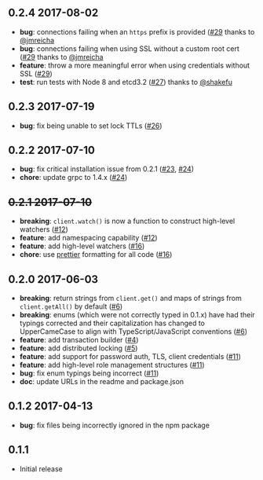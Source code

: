 ## 0.2.4 2017-08-02

 - **bug**: connections failing when an `https` prefix is provided ([#29](https://github.com/mixer/etcd3/pull/29) thanks to [@jmreicha](https://github.com/jmreicha)
 - **bug**: connections failing when using SSL without a custom root cert ([#29](https://github.com/mixer/etcd3/pull/29) thanks to [@jmreicha](https://github.com/jmreicha)
 - **feature**: throw a more meaningful error when using credentials without SSL ([#29](https://github.com/mixer/etcd3/pull/29))
 - **test**: run tests with Node 8 and etcd3.2 ([#27](https://github.com/mixer/etcd3/pull/27)) thanks to [@shakefu](https://github.com/shakefu)

## 0.2.3 2017-07-19

 - **bug**: fix being unable to set lock TTLs ([#26](https://github.com/mixer/etcd3/pull/26))

## 0.2.2 2017-07-10

 - **bug**: fix critical installation issue from 0.2.1 ([#23](https://github.com/mixer/etcd3/issues/23), [#24](https://github.com/mixer/etcd3/pull/24))
 - **chore**: update grpc to 1.4.x ([#24](https://github.com/mixer/etcd3/pull/24))

## ~~0.2.1 2017-07-10~~

 - **breaking**: `client.watch()` is now a function to construct high-level watchers ([#12](https://github.com/mixer/etcd3/pull/12))
 - **feature**: add namespacing capability ([#12](https://github.com/mixer/etcd3/pull/12))
 - **feature**: add high-level watchers ([#16](https://github.com/mixer/etcd3/pull/16))
 - **chore**: use [prettier](https://github.com/prettier/prettier) formatting for all code ([#16](https://github.com/mixer/etcd3/pull/18))

## 0.2.0 2017-06-03

 - **breaking**: return strings from `client.get()` and maps of strings from `client.getAll()` by default ([#6](https://github.com/mixer/etcd3/pull/6))
 - **breaking**: enums (which were not correctly typed in 0.1.x) have had their typings corrected and their capitalization has changed to UpperCameCase to align with TypeScript/JavaScript conventions ([#6](https://github.com/mixer/etcd3/pull/6))
 - **feature**: add transaction builder ([#4](https://github.com/mixer/etcd3/pull/4))
 - **feature**: add distributed locking ([#5](https://github.com/mixer/etcd3/pull/5))
 - **feature**: add support for password auth, TLS, client credentials ([#11](https://github.com/mixer/etcd3/pull/11))
 - **feature**: add high-level role management structures ([#11](https://github.com/mixer/etcd3/pull/11))
 - **bug**: fix enum typings being incorrect ([#11](https://github.com/mixer/etcd3/pull/11))
 - **doc**: update URLs in the readme and package.json

## 0.1.2 2017-04-13

 - **bug**: fix files being incorrectly ignored in the npm package

## 0.1.1

 - Initial release

